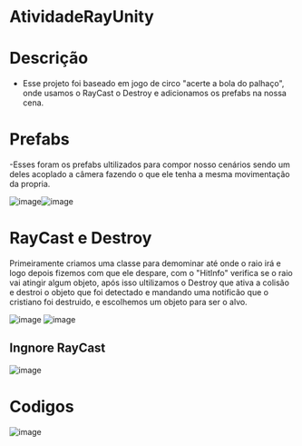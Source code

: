 # AtividadeRayUnity

# Descrição
- Esse projeto foi baseado em jogo de circo "acerte a bola do palhaço", onde usamos o RayCast o Destroy e adicionamos os prefabs na nossa cena.
# Prefabs 
-Esses foram os prefabs ultilizados para compor nosso cenários sendo um deles acoplado a câmera fazendo o que ele tenha a mesma movimentação da propria.

![image](https://github.com/lucasnoelgb/AtividadeRayUnity/assets/129121307/d53a7ef6-e78b-480a-a304-f3abd081ed21)![image](https://github.com/lucasnoelgb/AtividadeRayUnity/assets/129121307/5b1b2d19-9df0-4309-be58-418c850e48b3)

# RayCast e Destroy
Primeiramente criamos uma classe para demominar até onde o raio irá e logo depois fizemos com que ele despare, com o "HitInfo" verifica se o raio vai atingir algum objeto, após isso ultilizamos o Destroy que ativa a colisão e destroi o objeto que foi detectado e mandando uma notificão que o cristiano foi destruido, e escolhemos um objeto para ser o alvo. 

![image](https://github.com/lucasnoelgb/AtividadeRayUnity/assets/129121307/705c4fa1-02c1-49d5-88aa-adf0ce600e7a)
![image](https://github.com/lucasnoelgb/AtividadeRayUnity/assets/129121307/3e585ab4-f7b3-4ee3-a6d3-099182cc84f3)

## Ingnore RayCast


![image](https://github.com/lucasnoelgb/AtividadeRayUnity/assets/129121307/436f263f-d1cb-49a0-af3e-909ebb117e2b)




# Codigos 
![image](https://github.com/lucasnoelgb/AtividadeRayUnity/assets/129121307/88248432-4253-4a44-91da-6338f2382dcf)
